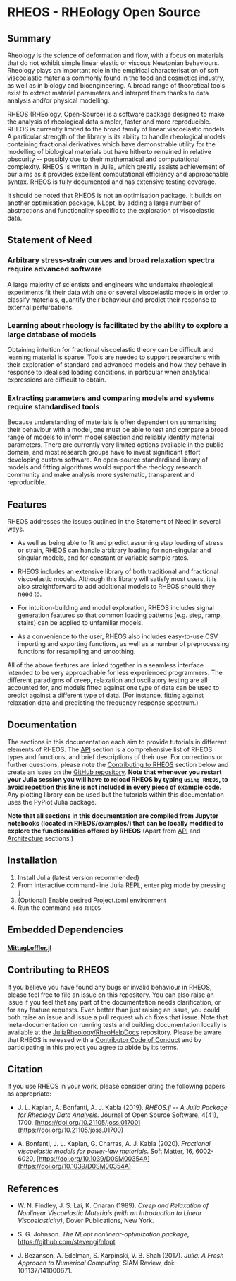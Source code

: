 # RHEOS - RHEology Open Source

## Summary

Rheology is the science of deformation and flow, with a focus on materials that do not exhibit simple linear elastic or viscous Newtonian behaviours. Rheology plays an important role in the empirical characterisation of soft viscoelastic materials commonly found in the food and cosmetics industry, as well as in biology and bioengineering. A broad range of theoretical tools exist to extract material parameters and interpret them thanks to data analysis and/or physical modelling.

RHEOS (RHEology, Open-Source) is a software package designed to make the analysis of rheological data simpler, faster and more reproducible. RHEOS is currently limited to the broad family of linear viscoelastic models. A particular strength of the library is its ability to handle rheological models containing fractional derivatives which have demonstrable utility for the modelling of biological materials but have hitherto remained in relative obscurity -- possibly due to their mathematical and computational complexity. RHEOS is written in Julia, which greatly assists achievement of our aims as it provides excellent computational efficiency and approachable syntax. RHEOS is fully documented and has extensive testing coverage.

It should be noted that RHEOS is not an optimisation package. It builds on another optimisation package, NLopt, by adding a large number of abstractions and functionality specific to the exploration of viscoelastic data.

## Statement of Need

### Arbitrary stress-strain curves and broad relaxation spectra require advanced software

A large majority of scientists and engineers who undertake rheological experiments fit their data with one or several viscoelastic models in order to classify materials, quantify their behaviour and predict their response to external perturbations.

### Learning about rheology is facilitated by the ability to explore a large database of models

Obtaining intuition for fractional viscoelastic theory can be difficult and learning material is sparse. Tools are needed to support researchers with their exploration of standard and advanced models and how they behave in response to idealised loading conditions, in particular when analytical expressions are difficult to obtain.


### Extracting parameters and comparing models and systems require standardised tools

Because understanding of materials is often dependent on summarising their behaviour with a model, one must be able to test and compare a broad range of models to inform model selection and reliably identify material parameters. There are currently very limited options available in the public domain, and most research groups have to invest significant effort developing custom software. An open-source standardised library of models and fitting algorithms would support the rheology research community and make analysis more systematic, transparent and reproducible.

## Features

RHEOS addresses the issues outlined in the Statement of Need in several ways.

- As well as being able to fit and predict assuming step loading of stress or strain, RHEOS can handle arbitrary loading for non-singular and singular models, and for constant or variable sample rates.

- RHEOS includes an extensive library of both traditional and fractional viscoelastic models. Although this library will satisfy most users, it is also straightforward to add additional models to RHEOS should they need to.

- For intuition-building and model exploration, RHEOS includes signal generation features so that common loading patterns (e.g. step, ramp, stairs) can be applied to unfamiliar models.

- As a convenience to the user, RHEOS also includes easy-to-use CSV importing and exporting functions, as well as a number of preprocessing functions for resampling and smoothing.

All of the above features are linked together in a seamless interface intended to be very approachable for less experienced programmers. The different paradigms of creep, relaxation and oscillatory testing are all accounted for, and models fitted against one type of data can be used to predict against a different type of data. (For instance, fitting against relaxation data and predicting the frequency response spectrum.)

## Documentation
The sections in this documentation each aim to provide tutorials in different elements of RHEOS. The [API](@ref) section is a comprehensive list of RHEOS types and functions, and brief descriptions of their use. For corrections or further questions, please note the [Contributing to RHEOS](@ref) section below and create an issue on the [GitHub repository](https://github.com/JuliaRheology/RHEOS.jl). **Note that whenever you restart your Julia session you will have to reload RHEOS by typing `using RHEOS`, to avoid repetition this line is not included in every piece of example code.**  Any plotting library can be used but the tutorials within this documentation uses the PyPlot Julia package.

**Note that all sections in this documentation are compiled from Jupyter notebooks (located in RHEOS/examples/) that can be locally modified to explore the functionalities offered by RHEOS** (Apart from [API](@ref) and [Architecture](@ref) sections.)

## Installation
1. Install Julia (latest version recommended)
2. From interactive command-line Julia REPL, enter pkg mode by pressing ```]```
3. (Optional) Enable desired Project.toml environment
4. Run the command ```add RHEOS```

## Embedded Dependencies
#### [MittagLeffler.jl](https://github.com/jlapeyre/MittagLeffler.jl)

## Contributing to RHEOS
If you believe you have found any bugs or invalid behaviour in RHEOS, please feel free to file an issue on this repository. You can also raise an issue if you feel that any part of the documentation needs clarification, or for any feature requests. Even better than just raising an issue, you could both raise an issue and issue a pull request which fixes that issue. Note that meta-documentation on running tests and building documentation locally is available at the [JuliaRheology/RheoHelpDocs](https://github.com/JuliaRheology/RheoHelpDocs) repository. Please be aware that RHEOS is released with a [Contributor Code of Conduct](https://github.com/JuliaRheology/RHEOS.jl/blob/master/CONDUCT.md) and by participating in this project you agree to abide by its terms.

## Citation
If you use RHEOS in your work, please consider citing the following papers as appropriate:

+ J. L. Kaplan, A. Bonfanti, A. J. Kabla (2019). _RHEOS.jl -- A Julia Package for Rheology Data Analysis_. Journal of Open Source Software, 4(41), 1700, [https://doi.org/10.21105/joss.01700](https://doi.org/10.21105/joss.01700)

+ A. Bonfanti, J. L. Kaplan, G. Charras, A. J. Kabla (2020). _Fractional viscoelastic models for power-law materials_. Soft Matter, 16, 6002-6020, [https://doi.org/10.1039/D0SM00354A](https://doi.org/10.1039/D0SM00354A)

## References
+ W. N. Findley, J. S. Lai, K. Onaran (1989). *Creep and Relaxation of Nonlinear Viscoelastic Materials (with an Introduction to Linear Viscoelasticity)*, Dover Publications, New York. 

+ S. G. Johnson. *The NLopt nonlinear-optimization package*, https://github.com/stevengj/nlopt

+ J. Bezanson, A. Edelman, S. Karpinski, V. B. Shah (2017). *Julia: A Fresh Approach to Numerical Computing*, SIAM Review, doi: 10.1137/141000671.
